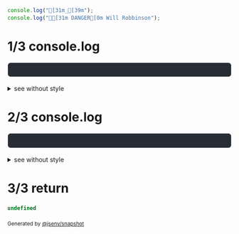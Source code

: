 ```js
console.log("[31m_[39m");
console.log("🤖[31m DANGER[0m Will Robbinson");
```

# 1/3 console.log

![img](4_console_ansi_many/console.log.svg)

<details>
  <summary>see without style</summary>

```console
_
```

</details>


# 2/3 console.log

![img](4_console_ansi_many/console.log_1.svg)

<details>
  <summary>see without style</summary>

```console
🤖 DANGER Will Robbinson
```

</details>


# 3/3 return

```js
undefined
```

<sub>
  Generated by <a href="https://github.com/jsenv/core/tree/main/packages/independent/snapshot">@jsenv/snapshot</a>
</sub>